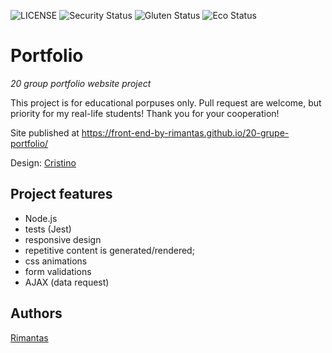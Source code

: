 ![LICENSE](https://img.shields.io/badge/license-MIT-blue.svg?style=flat-square)
![Security Status](https://img.shields.io/security-headers?label=Security&url=https%3A%2F%2Fgithub.com&style=flat-square)
![Gluten Status](https://img.shields.io/badge/Gluten-Free-green.svg)
![Eco Status](https://img.shields.io/badge/ECO-Friendly-green.svg)

# Portfolio

_20 group portfolio website project_

This project is for educational porpuses only. Pull request are welcome, but priority for my real-life students! Thank you for your cooperation!

Site published at https://front-end-by-rimantas.github.io/20-grupe-portfolio/

Design: [Cristino](http://shreethemes.in/cristino/layouts/index.html)

## Project features

-   Node.js
-   tests (Jest)
-   responsive design
-   repetitive content is generated/rendered;
-   css animations
-   form validations
-   AJAX (data request)

## Authors

[Rimantas](https://github.com/belauzas)
